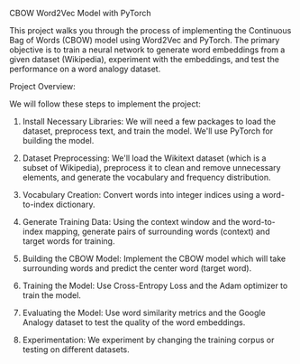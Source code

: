 CBOW Word2Vec Model with PyTorch

This project walks you through the process of implementing the Continuous Bag of Words (CBOW) model using Word2Vec and PyTorch. The primary objective is to train a neural network to generate word embeddings from a given dataset (Wikipedia), experiment with the embeddings, and test the performance on a word analogy dataset.

Project Overview:

We will follow these steps to implement the project:

1. Install Necessary Libraries:
We will need a few packages to load the dataset, preprocess text, and train the model.
We'll use PyTorch for building the model.

2. Dataset Preprocessing:
We'll load the Wikitext dataset (which is a subset of Wikipedia), preprocess it to clean and remove unnecessary elements, and generate the vocabulary and frequency distribution.

3. Vocabulary Creation:
Convert words into integer indices using a word-to-index dictionary.

4. Generate Training Data:
Using the context window and the word-to-index mapping, generate pairs of surrounding words (context) and target words for training.

5. Building the CBOW Model:
Implement the CBOW model which will take surrounding words and predict the center word (target word).

6. Training the Model:
Use Cross-Entropy Loss and the Adam optimizer to train the model.

7. Evaluating the Model:
Use word similarity metrics and the Google Analogy dataset to test the quality of the word embeddings.

8. Experimentation:
We experiment by changing the training corpus or testing on different datasets.
